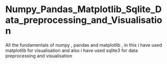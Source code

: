 # Numpy_Pandas_Matplotlib_Sqlite_Data_preprocessing_and_Visualisation
All the fundamentals of numpy , pandas and matplotlib , in this i have
used matplotlib for visualisation and also i have used sqlite3 for data
preprocessing and visualisation
